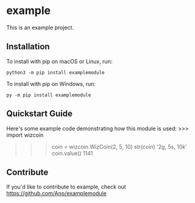 # example


This is an example project.

## Installation

To install with pip on macOS or Linux, run:

    python3 -m pip install examplemodule

To install with pip on Windows, run:

    py -m pip install examplemodule

## Quickstart Guide

Here's some example code demonstrating how this module is used: >>> import wizcoin
>>> coin = wizcoin.WizCoin(2, 5, 10) 
>>> str(coin)
'2g, 5s, 10k' 
>>> coin.value()
1141

## Contribute

If you'd like to contribute to example, check out https://github.com/Ano/examplemodule
